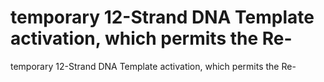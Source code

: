 # temporary 12-Strand DNA Template activation, which permits the Re-

temporary 12-Strand DNA Template activation, which permits the Re-